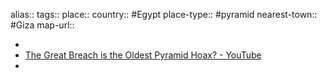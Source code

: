 alias::
tags:: 
place::
country:: #Egypt 
place-type:: #pyramid 
nearest-town:: #Giza 
map-url::

-
- [The Great Breach is the Oldest Pyramid Hoax? - YouTube](https://www.youtube.com/watch?v=_GZ4krAyOUs)
-